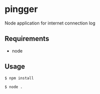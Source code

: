 # pingger
Node application for internet connection log

## Requirements ##
- node

## Usage ##
```$ npm install```

```$ node .```
